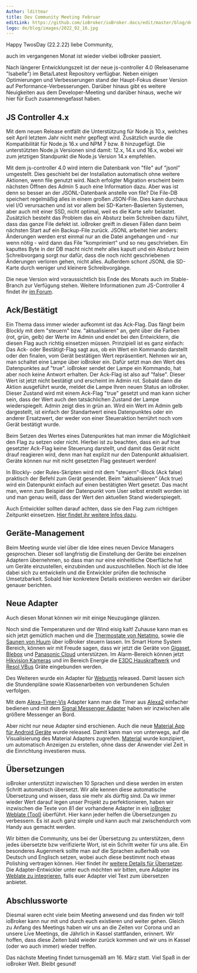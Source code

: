 ```yaml
---
Author: ldittmar
title: Dev Community Meeting Februar
editLink: https://github.com/ioBroker/ioBroker.docs/edit/master/blog/de/2022_02_16.md
logo: de/blog/images/2022_02_16.jpg
---
```

Happy TwosDay (22.2.22) liebe Community,

auch im vergangenen Monat ist wieder vielbei ioBroker passiert.

Nach längerer Entwicklungszeit ist der neue js-controller 4.0 (Releasename "Isabelle") im Beta/Latest Repository verfügbar. Neben einigen Optimierungen und Verbesserungen stand der Haupt-Fokus dieser Version auf Performance-Verbesserungen.
Darüber hinaus gibt es weitere Neuigkeiten aus dem Developer-Meeting und darüber hinaus, weche wir hier für Euch zusammengefasst haben.

## JS Controller 4.x
Mit dem neuen Release entfällt die Unterstützung für Node.js 10.x, welches seit April letztem Jahr nicht mehr gepflegt wird. Zusätzlich wurde die Kompatibilität für Node.js 16.x und NPM 7 bzw. 8 hinzugefügt. Die unterstützten Node.js Versionen sind damit: 12.x, 14.x und 16.x, wobei wir zum jetztigen Standpunkt die Node.js Version 14.x empfehlen.

Mit dem js-controller 4.0 wird intern die Datenbank von "file" auf "jsonl" umgestellt. Dies geschieht bei der Installation automatisch ohne weitere Aktionen, wenn file genutzt wird. Nach erfolgter Migration erscheint beim nächsten Öffnen des Admin 5 auch eine Information dazu. Aber was ist denn so besser an der JSONL-Datenbank anstelle von file?
Die File-DB speichert regelmäßig alles in einem großen JSON-File. Dies kann durchaus viel I/O verursachen und ist vor allem bei SD-Karten-Basierten Systemen, aber auch mit einer SSD, nicht optimal, weil es die Karte sehr belastet. Zusätzlich besteht das Problem das ein Absturz beim Schreiben dazu führt, dass das ganze File defekt ist. ioBroker greift in diesen Fällen dann beim nächsten Start auf ein Backup-File zurück.
JSONL arbeitet hier anders: Änderungen werden erst einmal nur an die Datei angehangen und - nur wenn nötig - wird dann das File "komprimiert" und so neu geschrieben. Ein kaputtes Byte in der DB macht nicht mehr alles kaputt und ein Absturz beim Schreibvorgang sorgt nur dafür, dass die noch nicht geschriebenen Änderungen verloren gehen, nicht alles. Außerdem schont JSONL die SD-Karte durch weniger und kleinere Schreibvorgänge.

Die neue Version wird voraussichtlich bis Ende des Monats auch im Stable-Branch zur Verfügung stehen. Weitere Informationen zum JS-Controller 4 findet ihr [im Forum](https://forum.iobroker.net/topic/52208/js-controller-4-0-jetzt-im-beta-latest).

## Ack/Bestätigt
Ein Thema dass immer wieder aufkommt ist das Ack-Flag. Das fängt beim Blockly mit dem "steuern" bzw. "aktualisieren" an, geht über die Farben (rot, grün, gelb) der Werte im Admin und endet bei den Entwicklern, die diesen Flag auch richtig einsetzen müssen. Prinzipiell ist es ganz einfach: Das Ack- oder Bestätigt-Flag sagt aus, ob ein Wert ein Kommando darstellt oder den finalen, vom Gerät bestätigen Wert repräsentiert. Nehmen wir an, man schaltet eine Lampe über ioBroker ein. Dafür setzt man den Wert des Datenpunktes auf "true". ioBroker sendet der Lampe ein Kommando, hat aber noch keine Antwort erhalten. Der Ack-Flag ist also auf "false". Dieser Wert ist jetzt nicht bestätigt und erscheint im Admin rot.  Sobald dann die Aktion ausgeführt wurde, meldet die Lampe Ihren neuen Status an ioBroker. Dieser Zustand wird mit einem Ack-Flag "true" gesetzt und man kann sicher sein, dass der Wert auch den tatsächlichen Zustand der Lampe wiederspiegelt. Admin zeigt dies in grün an. Wird ein Wert im Admin gelb dargestellt, ist einfach der Standartwert eines Datenpunktes oder ein anderer Ersatzwert, der weder von einer Steueraktion herrührt noch vom Gerät bestätigt wurde.

Beim Setzen des Wertes eines Datenpunktes hat man immer die Möglichkeit den Flag zu setzen oder nicht. Hierbei ist zu beachten, dass ein auf true gesetzter Ack-Flag keine Steuerung darstellt, und damit das Gerät nicht drauf reagieren wird, denn man hat explizit nur den Datenpunkt aktualisiert. Geräte können nur mit nicht gesetzten Flag gesteuert werden!

In Blockly- oder Rules-Skripten wird mit dem "steuern"-Block (Ack false) praktisch der Befehl zum Gerät gesendet. Beim "aktualisieren" (Ack true) wird ein Datenpunkt einfach auf einen bestätigten Wert gesetzt. Das macht man, wenn zum Beispiel der Datenpunkt vom User selbst erstellt worden ist und man genau weiß, dass der Wert den aktuellen Stand wiederspiegelt.

Auch Entwickler sollten darauf achten, dass sie den Flag zum richtigen Zeitpunkt einsetzen. [Hier findet ihr weitere Infos dazu](https://github.com/ioBroker/ioBroker.docs/blob/master/docs/en/dev/adapterdev.md#commands-and-statuses).

## Geräte-Management
Beim Meeting wurde viel über die Idee eines neuen Device Managers gesprochen. Dieser soll langfristig die Einstellung der Geräte bei einzelnen Adaptern übernehmen, so dass man nur eine einheitliche Oberfläche hat um Geräte einzustellen, einzubinden und auszuschließen. Noch ist die Idee dabei sich zu entwickeln und die Entwickler prüfen die technische Umsetzbarkeit. Sobald hier konkretere Details existieren werden wir darüber genauer berichten.

## Neue Adapter
Auch diesen Monat können wir mit einige Neuzugänge glänzen. 

Noch sind die Temperaturen und der Wind eisig kalt! Zuhause kann man es sich jetzt gemütlich machen und die [Thermostate von Netatmo](https://github.com/Homemade-Disaster/ioBroker.netatmo-energy), sowie die [Saunen von Huum](https://github.com/Chris-1965/ioBroker.huum-sauna) über ioBroker steuern lassen. Im Smart Home System Bereich, können wir mit Freude sagen, dass wir jetzt die Geräte von [Gigaset](https://github.com/matthsc/ioBroker.gigaset-elements), [Blebox](https://github.com/ka-vaNu/ioBroker.blebox) und [Panasonic Cloud](https://github.com/marc2016/ioBroker.panasonic-comfort-cloud) unterstützen. Im Alarm-Bereich können jetzt [Hikvision Kameras](https://github.com/raintonr/ioBroker.hikvision-alarmserver) und im Bereich Energie die [E3DC Hauskraftwerk](https://github.com/git-kick/ioBroker.e3dc-rscp) und [Resol VBus](https://github.com/Grizzelbee/ioBroker.resol) Gräte eingebunden werden.

Des Weiteren wurde ein Adapter für [Webuntis](https://github.com/Newan/ioBroker.webuntis) released. Damit lassen sich die Stundenpläne sowie Klassenarbeiten von verbundenen Schulen verfolgen.

Mit dem [Alexa-Timer-Vis](https://github.com/MiRo1310/ioBroker.alexa-timer-vis) Adapter kann man die Timer aus [Alexa2](https://github.com/Apollon77/ioBroker.alexa2) einfacher bedienen und mit dem [Signal Messenger Adapter](https://github.com/necotec/ioBroker.signal-cmb) haben wir inzwischen alle größere Messenger an Bord.

Aber nicht nur neue Adapter sind erschienen. Auch die neue [Material App für Android Geräte](https://play.google.com/store/apps/details?id=com.iobrokermaterial&hl=de) wurde released. Damit kann man von unterwegs, auf die Visualisierung des Material Adapters zugreifen. [Material](https://github.com/ioBroker/ioBroker.material) wurde konzipiert, um automatisch Anzeigen zu erstellen, ohne dass der Anwender viel Zeit in die Einrichtung investieren muss.

## Übersetzungen
ioBroker unterstützt inzwischen 10 Sprachen und diese werden im ersten Schritt automatisch übersetzt. Wir alle kennen diese automatische Übersetzung und wissen, dass sie mehr als dürftig sind. Da wir immer wieder Wert darauf legen unser Projekt zu perfektionieren, haben wir inzwischen die Texte von 81 der vorhandene Adapter in ein [ioBroker Weblate (Tool)](https://weblate.iobroker.net/accounts/login) überführt. Hier kann jeder helfen die Übersetzungen zu verbessern. Es ist auch ganz simple und kann auch mal zwischendurch vom Handy aus gemacht werden.

Wir bitten die Community, uns bei der Übersetzung zu unterstützen, denn jedes übersetzte bzw verifizierte Wort, ist ein Schritt weiter für uns alle. Ein besonderes Augenmerk sollte man auf die Sprachen außerhalb von Deutsch und Englisch setzen, wobei auch diese bestimmt noch etwas Polishing vertragen können. Hier findet ihr [weitere Details für Übersetzer](https://github.com/ioBrokerTranslator/doc/blob/master/translate.md). Die Adapter-Entwickler unter euch möchten wir bitten, eure Adapter ins [Weblate zu integrieren](https://github.com/ioBrokerTranslator/doc/blob/master/README.md#request-an-adapter-to-be-added-to-weblate), falls euer Adapter viel Text zum übersetzen anbietet.

## Abschlussworte
Diesmal waren echt viele beim Meeting anwesend und das finden wir toll! ioBroker kann nur mit und durch euch existieren und weiter gehen. Gleich zu Anfang des Meetings haben wir uns an die Zeiten vor Corona und an unsere Live Meetings, die Jährlich in Kassel stattfanden, erinnert. Wir hoffen, dass diese Zeiten bald wieder zurück kommen und wir uns in Kassel (oder wo auch immer) wieder treffen.

Das nächste Meeting findet turnusgemäß am 16. März statt. Viel Spaß in der ioBroker Welt. Bleibt gesund!
